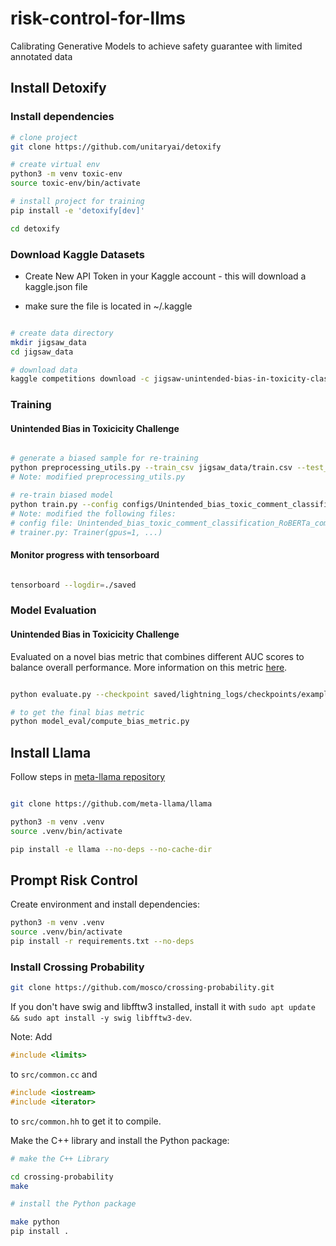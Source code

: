 # risk-control-for-llms
Calibrating Generative Models to achieve safety guarantee with limited annotated data

## Install Detoxify


### Install dependencies
```bash
# clone project
git clone https://github.com/unitaryai/detoxify

# create virtual env
python3 -m venv toxic-env
source toxic-env/bin/activate

# install project for training
pip install -e 'detoxify[dev]'

cd detoxify

 ```
### Download Kaggle Datasets

 - Create New API Token in your Kaggle account - this will download a kaggle.json file

 - make sure the file is located in ~/.kaggle

 ```bash

# create data directory
mkdir jigsaw_data
cd jigsaw_data

# download data
kaggle competitions download -c jigsaw-unintended-bias-in-toxicity-classification

```
### Training
#### Unintended Bias in Toxicicity Challenge

```bash

# generate a biased sample for re-training
python preprocessing_utils.py --train_csv jigsaw_data/train.csv --test_csv jigsaw_data/test_public_expanded.csv --biased_data
# Note: modified preprocessing_utils.py

# re-train biased model
python train.py --config configs/Unintended_bias_toxic_comment_classification_RoBERTa_combined.json --device=0 --num_workers=20
# Note: modified the following files:
# config file: Unintended_bias_toxic_comment_classification_RoBERTa_combined.json
# trainer.py: Trainer(gpus=1, ...)
```

#### Monitor progress with tensorboard

 ```bash

tensorboard --logdir=./saved

```
### Model Evaluation

#### Unintended Bias in Toxicicity Challenge

Evaluated on a novel bias metric that combines different AUC scores to balance overall performance. More information on this metric [here](https://www.kaggle.com/c/jigsaw-unintended-bias-in-toxicity-classification/overview/evaluation).

```bash

python evaluate.py --checkpoint saved/lightning_logs/checkpoints/example_checkpoint.pth --test_csv test.csv

# to get the final bias metric
python model_eval/compute_bias_metric.py

```

## Install Llama
Follow steps in [meta-llama repository](https://github.com/meta-llama/llama) 

```bash

git clone https://github.com/meta-llama/llama

python3 -m venv .venv
source .venv/bin/activate

pip install -e llama --no-deps --no-cache-dir
```

## Prompt Risk Control
Create environment and install dependencies:

```bash
python3 -m venv .venv
source .venv/bin/activate
pip install -r requirements.txt --no-deps
```

### Install Crossing Probability
```bash
git clone https://github.com/mosco/crossing-probability.git
```
If you don't have swig and libfftw3 installed, install it with `sudo apt update && sudo apt install -y swig libfftw3-dev`.

Note: Add
```c++
#include <limits>
```
to `src/common.cc` and
```c++
#include <iostream>
#include <iterator>
```
to `src/common.hh` to get it to compile.

Make the C++ library and install the Python package:
```bash
# make the C++ Library

cd crossing-probability
make

# install the Python package

make python
pip install . 
```
